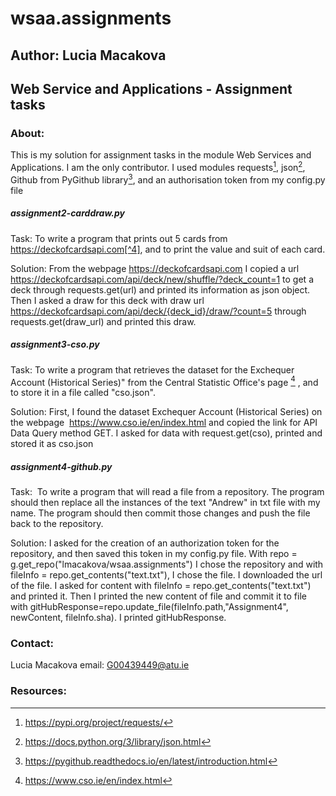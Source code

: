 # wsaa.assignments
## Author: Lucia Macakova
## Web Service and Applications - Assignment tasks

### About: 
This is my solution for assignment tasks in the module Web Services and Applications. I am the only contributor.
I used modules requests[^1], json[^2], Github from PyGithub library[^3], and an authorisation token from my config.py file

##### assignment2-carddraw.py

Task: To write a program that prints out 5 cards from https://deckofcardsapi.com[^4], and to print the value and suit of each card.

Solution: From the webpage https://deckofcardsapi.com I copied a url https://deckofcardsapi.com/api/deck/new/shuffle/?deck_count=1 to get a deck through requests.get(url) and printed its information as json object. Then I asked a draw for this deck with draw url https://deckofcardsapi.com/api/deck/{deck_id}/draw/?count=5 through requests.get(draw_url) and printed this draw.

##### assignment3-cso.py
Task: To write a program that retrieves the dataset for the Exchequer Account (Historical Series)" from the Central Statistic Office's page [^5] , and to store it in a file called "cso.json".

Solution: First, I found the dataset Exchequer Account (Historical Series) on the webpage  https://www.cso.ie/en/index.html and copied the link for API Data Query method GET. I asked for data with request.get(cso), printed and stored it as cso.json

##### assignment4-github.py
Task:  To write a program that will read a file from a repository. The program should then replace all the instances of the text "Andrew" in txt file with my name. The program should then commit those changes and push the file back to the repository. 

Solution: I asked for the creation of an authorization token for the repository, and then saved this token in my config.py file. With repo = g.get_repo("lmacakova/wsaa.assignments") I chose the repository and with fileInfo = repo.get_contents("text.txt"), I chose the file. I downloaded the url of the file. I asked for content with fileInfo = repo.get_contents("text.txt") and printed it. Then I printed the new content of file and commit it to file with gitHubResponse=repo.update_file(fileInfo.path,"Assignment4", newContent, fileInfo.sha). I printed gitHubResponse.


### Contact:
Lucia Macakova
email: G00439449@atu.ie



### Resources:
[^1]:   https://pypi.org/project/requests/
[^2]:   https://docs.python.org/3/library/json.html   
[^3]:   https://pygithub.readthedocs.io/en/latest/introduction.html
[^4]:   https://deckofcardsapi.com
[^5]:   https://www.cso.ie/en/index.html
